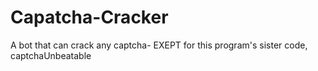 # Capatcha-Cracker
A bot that can crack any captcha- EXEPT for this program's sister code, captchaUnbeatable

